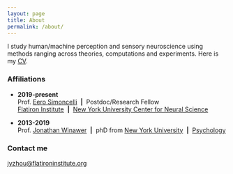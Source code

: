 ```yaml
---
layout: page
title: About
permalink: /about/
---
```


I study human/machine perception and sensory neuroscience using methods ranging across theories, computations and experiments.
Here is my [CV](/images/ZhouCV_2023_05.pdf).



### Affiliations
* **2019-present**  
  Prof. [Eero Simoncelli](https://www.cns.nyu.edu/~lcv/) &nbsp;**&#124;**&nbsp; Postdoc/Research Fellow  
  [Flatiron Institute](https://www.simonsfoundation.org/flatiron/) &nbsp;**&#124;**&nbsp; [New York University Center for Neural Science](https://as.nyu.edu/departments/cns.html) 
  
* **2013-2019**  
  Prof. [Jonathan Winawer](https://wp.nyu.edu/winawerlab) &nbsp;**&#124;**&nbsp; phD from
  [New York University](https://nyu.edu) &nbsp;**&#124;**&nbsp; [Psychology](https://as.nyu.edu/psychology.html) 

### Contact me

[jyzhou@flatironinstitute.org](mailto:jyzhou@flatironinstitute.org)
